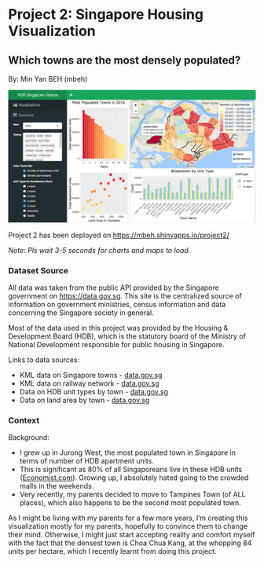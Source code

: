 # Project 2: Singapore Housing Visualization

## Which towns are the most densely populated?

By: Min Yan BEH (mbeh)

![Screenshot](screenshot.png)

Project 2 has been deployed on https://mbeh.shinyapps.io/project2/

*Note: Pls wait 3-5 seconds for charts and maps to load.*

### Dataset Source

All data was taken from the public API provided by the Singapore government on https://data.gov.sg. This site is the centralized source of information on government ministries, census information and data concerning the Singapore society in general.

Most of the data used in this project was provided by the Housing & Development Board (HDB), which is the statutory board of the Ministry of National Development responsible for public housing in Singapore.

Links to data sources:

* KML data on Singapore towns - [data.gov.sg](https://data.gov.sg/dataset/planning-area-census2010)
* KML data on railway network - [data.gov.sg](https://data.gov.sg/dataset/mp08-rail-line?resource_id=98686bee-5440-4758-8adf-676d6085a736)
* Data on HDB unit types by town - [data.gov.sg](https://data.gov.sg/dataset/number-of-residential-units-under-hdb-s-management?resource_id=34b7e3fe-b3b9-4f08-a5ca-c8574f13ccbd)
* Data on land area by town - [data.gov.sg](https://data.gov.sg/dataset/land-area-and-dwelling-units-by-town?resource_id=898d985a-0996-4efd-b2c2-7d9fab4138e9)

### Context

Background:

* I grew up in Jurong West, the most populated town in Singapore in terms of number of HDB apartment units. 
* This is significant as 80% of all Singaporeans live in these HDB units ([Economist.com](https://www.economist.com/asia/2017/07/06/why-80-of-singaporeans-live-in-government-built-flats)). Growing up, I absolutely hated going to the crowded malls in the weekends.
* Very recently, my parents decided to move to Tampines Town (of ALL places), which also happens to be the second most populated town.

As I might be living with my parents for a few more years, I’m creating this visualization mostly for my parents, hopefully to convince them to change their mind. Otherwise, I might just start accepting reality and comfort myself with the fact that the densest town is Choa Chua Kang, at the whopping 84 units per hectare, which I recently learnt from doing this project.